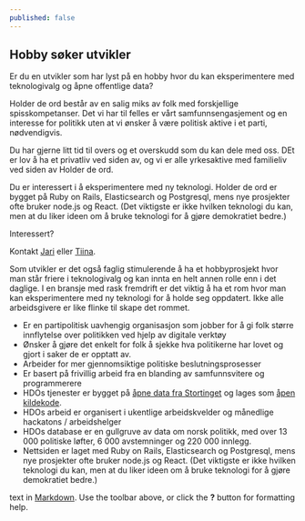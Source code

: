 ```yaml
---
published: false
---
```


## Hobby søker utvikler

Er du en utvikler som har lyst på en hobby hvor du kan eksperimentere med teknologivalg og åpne offentlige data? 

Holder de ord består av en salig miks av folk med forskjellige spisskompetanser. Det vi har til felles er vårt samfunnsengasjement og en interesse for politikk uten at vi ønsker å være politisk aktive i et parti, nødvendigvis. 

Du har gjerne litt tid til overs og et overskudd som du kan dele med oss. DEt er lov å ha et privatliv ved siden av, og vi er alle yrkesaktive med familieliv ved siden av Holder de ord. 

Du er interessert i å eksperimentere med ny teknologi. Holder de ord er bygget på Ruby on Rails, Elasticsearch og Postgresql, mens nye prosjekter ofte bruker node.js og React. (Det viktigste er ikke hvilken teknologi du kan, men at du liker ideen om å bruke teknologi for å gjøre demokratiet bedre.)

Interessert?

Kontakt [Jari](jari@holderdeord.no) eller [Tiina](tiina@holderdeord.no). 




Som utvikler er det også faglig stimulerende å ha et hobbyprosjekt hvor man står friere i teknologivalg og kan innta en helt annen rolle enn i det daglige. I en bransje med rask fremdrift er det viktig å ha et rom hvor man kan eksperimentere med ny teknologi for å holde seg oppdatert. Ikke alle arbeidsgivere er like flinke til skape det rommet.
* Er en partipolitisk uavhengig organisasjon som jobber for å gi folk større innflytelse over politikken ved hjelp av digitale verktøy
* Ønsker å gjøre det enkelt for folk å sjekke hva politikerne har lovet og gjort i saker de er opptatt av.
* Arbeider for mer gjennomsiktige politiske beslutningsprosesser
* Er basert på frivillig arbeid fra en blanding av samfunnsvitere og programmerere
* HDOs tjenester er bygget på [åpne data fra Stortinget](http://data.stortinget.no/) og lages som [åpen kildekode](http://github.com/holderdeord/). 
* HDOs arbeid er organisert i ukentlige arbeidskvelder og månedlige hackatons / arbeidshelger
* HDOs database er en gullgruve av data om norsk politikk, med over 13 000 politiske løfter, 6 000 avstemninger og 220 000 innlegg. 
* Nettsiden er laget med Ruby on Rails, Elasticsearch og Postgresql, mens nye prosjekter ofte bruker node.js og React. (Det viktigste er ikke hvilken teknologi du kan, men at du liker ideen om å bruke teknologi for å gjøre demokratiet bedre.)

text in [Markdown](http://daringfireball.net/projects/markdown/). Use the toolbar above, or click the **?** button for formatting help.
